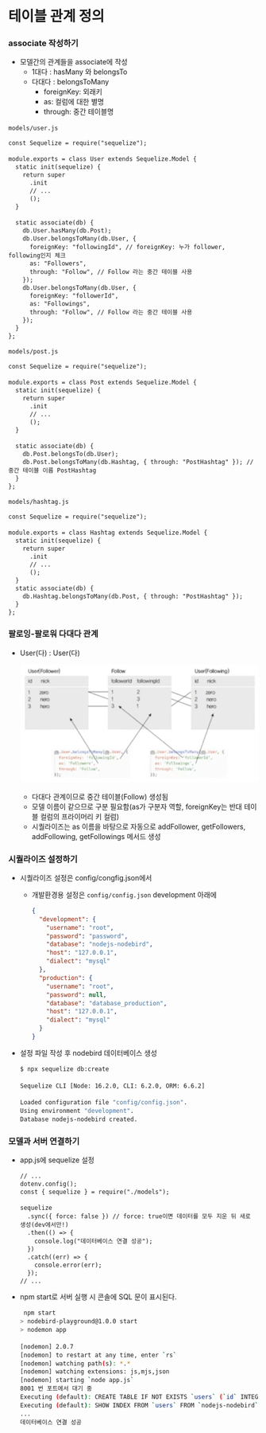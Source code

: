﻿# 테이블 관계 정의

### associate 작성하기

- 모델간의 관계들을 associate에 작성
  - 1대다 : hasMany 와 belongsTo
  - 다대다 : belongsToMany
    - foreignKey: 외래키
    - as: 컬럼에 대한 별명
    - through: 중간 테이블명

`models/user.js`

```tsx
const Sequelize = require("sequelize");

module.exports = class User extends Sequelize.Model {
  static init(sequelize) {
    return super
      .init
      // ...
      ();
  }

  static associate(db) {
    db.User.hasMany(db.Post);
    db.User.belongsToMany(db.User, {
      foreignKey: "followingId", // foreignKey: 누가 follower, following인지 체크
      as: "Followers",
      through: "Follow", // Follow 라는 중간 테이블 사용
    });
    db.User.belongsToMany(db.User, {
      foreignKey: "followerId",
      as: "Followings",
      through: "Follow", // Follow 라는 중간 테이블 사용
    });
  }
};
```

`models/post.js`

```tsx
const Sequelize = require("sequelize");

module.exports = class Post extends Sequelize.Model {
  static init(sequelize) {
    return super
      .init
      // ...
      ();
  }

  static associate(db) {
    db.Post.belongsTo(db.User);
    db.Post.belongsToMany(db.Hashtag, { through: "PostHashtag" }); // 중간 테이블 이름 PostHashtag
  }
};
```

`models/hashtag.js`

```tsx
const Sequelize = require("sequelize");

module.exports = class Hashtag extends Sequelize.Model {
  static init(sequelize) {
    return super
      .init
      // ...
      ();
  }
  static associate(db) {
    db.Hashtag.belongsToMany(db.Post, { through: "PostHashtag" });
  }
};
```

### 팔로잉-팔로워 다대다 관계

- User(다) : User(다)

  ![](../img/210601-1.png)

  - 다대다 관계이므로 중간 테이블(Follow) 생성됨
  - 모델 이름이 같으므로 구분 필요함(as가 구분자 역할, foreignKey는 반대 테이블 컬럼의 프라이머리 키 컬럼)
  - 시퀄라이즈는 as 이름을 바탕으로 자동으로 addFollower, getFollowers, addFollowing, getFollowings 메서드 생성

### 시퀄라이즈 설정하기

- 시퀄라이즈 설정은 config/congfig.json에서

  - 개발환경용 설정은 `config/config.json` development 아래에

    ```json
    {
      "development": {
        "username": "root",
        "password": "password",
        "database": "nodejs-nodebird",
        "host": "127.0.0.1",
        "dialect": "mysql"
      },
      "production": {
        "username": "root",
        "password": null,
        "database": "database_production",
        "host": "127.0.0.1",
        "dialect": "mysql"
      }
    }
    ```

- 설정 파일 작성 후 nodebird 데이터베이스 생성

  ```bash
  $ npx sequelize db:create

  Sequelize CLI [Node: 16.2.0, CLI: 6.2.0, ORM: 6.6.2]

  Loaded configuration file "config/config.json".
  Using environment "development".
  Database nodejs-nodebird created.
  ```

### 모델과 서버 연결하기

- app.js에 sequelize 설정

  ```tsx
  // ...
  dotenv.config();
  const { sequelize } = require("./models");

  sequelize
    .sync({ force: false }) // force: true이면 데이터를 모두 지운 뒤 새로 생성(dev에서만!)
    .then(() => {
      console.log("데이터베이스 연결 성공");
    })
    .catch((err) => {
      console.error(err);
    });
  // ...
  ```

- npm start로 서버 실행 시 콘솔에 SQL 문이 표시된다.

  ```bash
   npm start
  > nodebird-playground@1.0.0 start
  > nodemon app

  [nodemon] 2.0.7
  [nodemon] to restart at any time, enter `rs`
  [nodemon] watching path(s): *.*
  [nodemon] watching extensions: js,mjs,json
  [nodemon] starting `node app.js`
  8001 번 포트에서 대기 중
  Executing (default): CREATE TABLE IF NOT EXISTS `users` (`id` INTEGER NOT NULL auto_increment , `email` VARCHAR(40) UNIQUE, `nick` VARCHAR(15) NOT NULL, `password` VARCHAR(100), `provider` VARCHAR(10) NOT NULL DEFAULT 'local', `snsId` VARCHAR(30), `createdAt` DATETIME NOT NULL, `updatedAt` DATETIME NOT NULL, `deletedAt` DATETIME, PRIMARY KEY (`id`)) ENGINE=InnoDB DEFAULT CHARSET=utf8 COLLATE utf8_general_ci;
  Executing (default): SHOW INDEX FROM `users` FROM `nodejs-nodebird`
  ...
  데이터베이스 연결 성공
  ```
